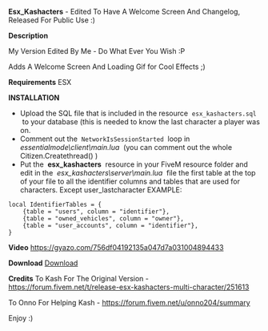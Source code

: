 **Esx_Kashacters** - Edited To Have A Welcome Screen And Changelog, Released For Public Use :)

**Description**

My Version Edited By Me - Do What Ever You Wish :P

Adds A Welcome Screen And Loading Gif for Cool Effects ;)

**Requirements**
ESX

**INSTALLATION**

* Upload the SQL file that is included in the resource  `esx_kashacters.sql`  to your database (this is needed to know the last character a player was on.
* Comment out the  `NetworkIsSessionStarted`  loop in  *essentialmode\client\main.lua*  (you can comment out the whole Citizen.Createthread() )
* Put the  **esx_kashacters**  resource in your FiveM resource folder and edit in the  *esx_kashacters\server\main.lua*  file the first table at the top of your file to all the identifier columns and tables that are used for characters. Except user_lastcharacter
EXAMPLE:

```
local IdentifierTables = {
    {table = "users", column = "identifier"},
    {table = "owned_vehicles", column = "owner"},
    {table = "user_accounts", column = "identifier"},
}
```
**Video**
https://gyazo.com/756df04192135a047d7a031004894433

**Download**
 [Download](https://github.com/JonTronTheGreat/esx-kashacters-edited)

**Credits** 
To Kash For The Original Version - https://forum.fivem.net/t/release-esx-kashacters-multi-character/251613

To Onno For Helping Kash - https://forum.fivem.net/u/onno204/summary

Enjoy :)
